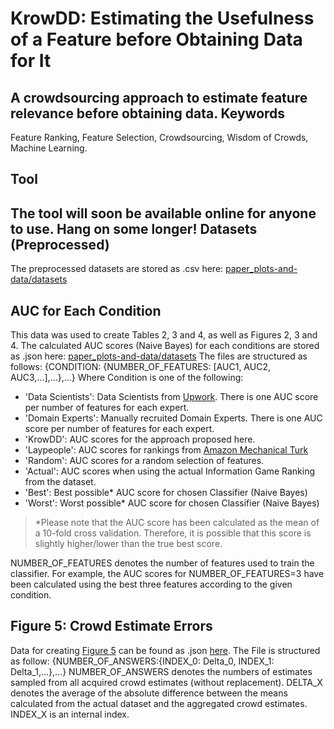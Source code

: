 KrowDD: Estimating the Usefulness of a Feature before Obtaining Data for It
===================
A crowdsourcing approach to estimate feature relevance before obtaining data.
Keywords
-------------
Feature Ranking, Feature Selection, Crowdsourcing, Wisdom of Crowds, Machine Learning.

Tool
-------------
The tool will soon be available online for anyone to use. Hang on some longer!
Datasets (Preprocessed)
-------------
The preprocessed datasets are stored as .csv here: [paper_plots-and-data/datasets](paper_plots-and-data/datasets)

AUC for Each Condition
-------------
This data was used to create Tables 2, 3 and 4, as well as Figures 2, 3 and 4. The calculated AUC scores (Naive Bayes) for each conditions are stored as .json here: [paper_plots-and-data/datasets](paper_plots-and-data/datasets)
The files are structured as follows:
{CONDITION: {NUMBER_OF_FEATURES: [AUC1, AUC2, AUC3,...],...},...}
Where Condition is one of the following:
- 'Data Scientists': Data Scientists from [Upwork](https://www.upwork.com/).  There is one AUC score per number of features for each expert.
- 'Domain Experts': Manually recruited Domain Experts. There is one AUC score per number of features for each expert.
- 'KrowDD': AUC scores for the approach proposed here.
- 'Laypeople': AUC scores for rankings from [Amazon Mechanical Turk](https://www.mturk.com/mturk/welcome)
- 'Random': AUC scores for a random selection of features.
- 'Actual': AUC scores when using the actual Information Game Ranking from the dataset.
- 'Best': Best possible* AUC score for chosen Classifier (Naive Bayes)
- 'Worst': Worst possible* AUC score for chosen Classifier (Naive Bayes)

> *Please note that the AUC score has been calculated as the mean of a 10-fold cross validation. Therefore, it is possible that this score is slightly higher/lower than the true best score.

NUMBER_OF_FEATURES denotes the number of features used to train the classifier. For example, the AUC scores for NUMBER_OF_FEATURES=3 have been calculated using the best three features according to the given condition.


Figure 5: Crowd Estimate Errors
-------------
Data for creating [Figure 5](paper_plots-and-data/fig5_no_answers_vs_delta.png) can be found as .json [here](paper_plots-and-data/fig5_no_answers_vs_delta.json).
The File is structured as follow:
{NUMBER_OF_ANSWERS:{INDEX_0: Delta_0, INDEX_1: Delta_1,...},...}
NUMBER_OF_ANSWERS denotes the numbers of estimates sampled from all acquired crowd estimates (without replacement). DELTA_X denotes the average of the absolute difference between the means calculated from the actual dataset and the aggregated crowd estimates. INDEX_X is an internal index.





